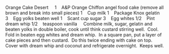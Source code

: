 Orange Cake Desert
 
 
1    A&P Orange Chiffon angel food cake (remove all brown and break into small pieces)
1    Cup milk
1    Package Knox gelatin
3    Egg yolks beaten well
1    Scant cup sugar
3    Egg whites
1/2    Pint dream whip
1/2    teaspoon vanilla
 
 
Combine milk, sugar, gelatin and beaten yolks in double boiler, cook until think custard stirring well.  Cool.
Fold in beaten egg whites and dream whip.  In a square pan, put a layer of cake pieces and then custard.  Do this twice ending with cake on top.  
Cover with dream whip and coconut and refrigerate overnight.  Keeps well.
